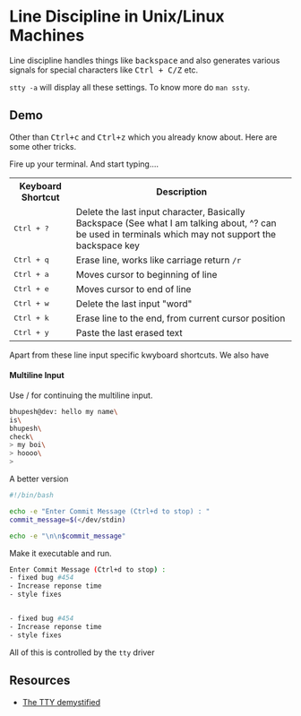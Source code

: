 # Line Discipline in Unix/Linux Machines

Line discipline handles things like <kbd>backspace</kbd> and also generates various signals for special characters like <kbd>Ctrl + C/Z</kbd> etc.

`stty -a` will display all these settings.
To know more do `man ssty`.

## Demo

Other than <kbd>Ctrl+c</kbd> and <kbd>Ctrl+z</kbd> which you already know about. Here are some other tricks.

Fire up your terminal. And start typing....

<table>
	<tr>
		<th>Keyboard Shortcut</th>
		<th>Description</th>
	</tr>
	<tr>
	<td><kbd>Ctrl + ?</kbd></td>
		<td>Delete the last input character, Basically Backspace (See what I am talking about, ^? can be used in terminals which may not support the backspace key</td>
	</tr>
	<tr>
		<td><kbd>Ctrl + q</kbd></td>
		<td>Erase line, works like carriage return <code>/r</code></td>
	</tr>
	<tr>
		<td><kbd>Ctrl + a</kbd></td>
		<td>Moves cursor to beginning of line</td>
	</tr>
	<tr>
		<td><kbd>Ctrl + e</kbd></td>
		<td>Moves cursor to end of line</td>
	</tr>
	<tr>
		<td><kbd>Ctrl + w</kbd></td>
		<td>Delete the last input "word"</td>
	</tr>
	<tr>
		<td><kbd>Ctrl + k</kbd></td>
		<td>Erase line to the end, from current cursor position</td>
	</tr>
	<tr>
		<td><kbd>Ctrl + y</kbd></td>
		<td>Paste the last erased text</td>
	</tr>
</table>

Apart from these line input specific kwyboard shortcuts. We also have

#### Multiline Input

Use / for continuing the multiline input.

```bash
bhupesh@dev: hello my name\
is\
bhupesh\
check\
> my boi\
> hoooo\
> 
```

A better version

```bash
#!/bin/bash

echo -e "Enter Commit Message (Ctrl+d to stop) : "
commit_message=$(</dev/stdin)

echo -e "\n\n$commit_message"
```

Make it executable and run.

```bash
Enter Commit Message (Ctrl+d to stop) : 
- fixed bug #454
- Increase reponse time
- style fixes


- fixed bug #454
- Increase reponse time
- style fixes

```

All of this is controlled by the `tty` driver

## Resources

- [The TTY demystified](https://www.linusakesson.net/programming/tty/index.php)
